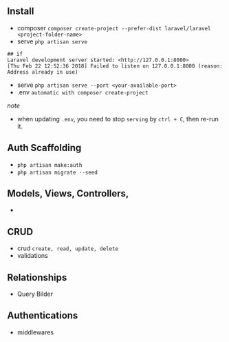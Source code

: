 ## Install
- composer `composer create-project --prefer-dist laravel/laravel <project-folder-name>`
- serve `php artisan serve`
```
## if
Laravel development server started: <http://127.0.0.1:8000>
[Thu Feb 22 12:52:36 2018] Failed to listen on 127.0.0.1:8000 (reason: Address already in use)
```
- serve `php artisan serve --port <your-available-port>`
- .env `automatic with composer create-project`

*note*
- when updating `.env`, you need to stop `serving` by `ctrl + C`, then re-run it.

## Auth Scaffolding 
- `php artisan make:auth`
- `php artisan migrate --seed`


## Models, Views, Controllers,

-

## CRUD
- crud `create, read, update, delete`
- validations

## Relationships
- Query Bilder

## Authentications
- middlewares


